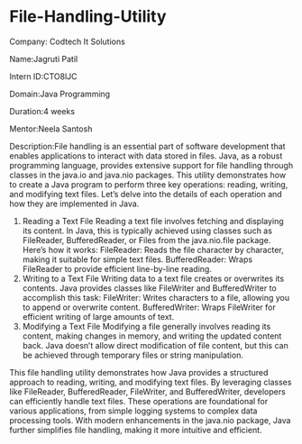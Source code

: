 # File-Handling-Utility
Company: Codtech It Solutions

Name:Jagruti Patil

Intern ID:CTO8lJC

Domain:Java Programming

Duration:4 weeks

Mentor:Neela Santosh

Description:File handling is an essential part of software development that enables applications to interact with data stored in files. Java, as a robust programming language, provides extensive support for file handling through classes in the java.io and java.nio packages. This utility demonstrates how to create a Java program to perform three key operations: reading, writing, and modifying text files. Let’s delve into the details of each operation and how they are implemented in Java.
1. Reading a Text File
Reading a text file involves fetching and displaying its content. In Java, this is typically achieved using classes such as FileReader, BufferedReader, or Files from the java.nio.file package.
Here’s how it works:
FileReader: Reads the file character by character, making it suitable for simple text files.
BufferedReader: Wraps FileReader to provide efficient line-by-line reading.
2. Writing to a Text File
Writing data to a text file creates or overwrites its contents. Java provides classes like FileWriter and BufferedWriter to accomplish this task:
FileWriter: Writes characters to a file, allowing you to append or overwrite content.
BufferedWriter: Wraps FileWriter for efficient writing of large amounts of text.
3. Modifying a Text File
Modifying a file generally involves reading its content, making changes in memory, and writing the updated content back. Java doesn’t allow direct modification of file content, but this can be achieved through temporary files or string manipulation.

This file handling utility demonstrates how Java provides a structured approach to reading, writing, and modifying text files. By leveraging classes like FileReader, BufferedReader, FileWriter, and BufferedWriter, developers can efficiently handle text files. These operations are foundational for various applications, from simple logging systems to complex data processing tools. With modern enhancements in the java.nio package, Java further simplifies file handling, making it more intuitive and efficient.

